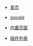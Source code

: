 - [首页](README.md)

- [google](chapters/google.md)
- [内置页面](chapters/内置页面.md)
- [插件列表](chapters/插件列表.md)
